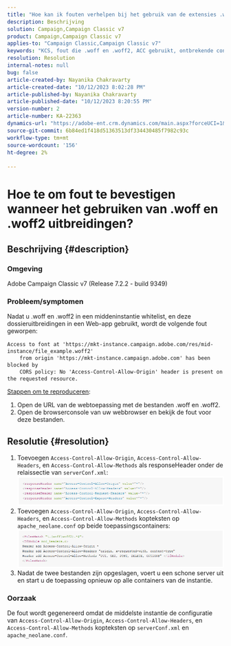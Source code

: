 ```yaml
---
title: "Hoe kan ik fouten verhelpen bij het gebruik van de extensies .woff en .woff2?"
description: Beschrijving
solution: Campaign,Campaign Classic v7
product: Campaign,Campaign Classic v7
applies-to: "Campaign Classic,Campaign Classic v7"
keywords: "KCS, fout die .woff en .woff2, ACC gebruikt, ontbrekende configuratie op serverConf.xml en Apache"
resolution: Resolution
internal-notes: null
bug: false
article-created-by: Nayanika Chakravarty
article-created-date: "10/12/2023 8:02:28 PM"
article-published-by: Nayanika Chakravarty
article-published-date: "10/12/2023 8:20:55 PM"
version-number: 2
article-number: KA-22363
dynamics-url: "https://adobe-ent.crm.dynamics.com/main.aspx?forceUCI=1&pagetype=entityrecord&etn=knowledgearticle&id=03313b44-3a69-ee11-9ae7-6045bd0065b6"
source-git-commit: 6b84ed1f418d51363513df334430485f7982c93c
workflow-type: tm+mt
source-wordcount: '156'
ht-degree: 2%

---
```


# Hoe te om fout te bevestigen wanneer het gebruiken van .woff en .woff2 uitbreidingen?

## Beschrijving {#description}


### Omgeving

Adobe Campaign Classic v7 (Release 7.2.2 - build 9349)

### Probleem/symptomen

Nadat u .woff en .woff2 in een middeninstantie whitelist, en deze dossieruitbreidingen in een Web-app gebruikt, wordt de volgende fout geworpen:


```
Access to font at 'https://mkt-instance.campaign.adobe.com/res/mid-instance/file_example.woff2'
    from origin 'https://mkt-instance.campaign.adobe.com' has been blocked by 
    CORS policy: No 'Access-Control-Allow-Origin' header is present on the requested resource.
```


<u>Stappen om te reproduceren</u>:

1. Open de URL van de webtoepassing met de bestanden .woff en .woff2.
2. Open de browserconsole van uw webbrowser en bekijk de fout voor deze bestanden.



## Resolutie {#resolution}


1. Toevoegen `Access-Control-Allow-Origin`, `Access-Control-Allow-Headers`, en `Access-Control-Allow-Methods` als responseHeader onder de relaissectie van `serverConf.xml`:    ![](assets/02ae0a1c-2515-ee11-8f6e-6045bd0067ea.png)
2. Toevoegen `Access-Control-Allow-Origin`, `Access-Control-Allow-Headers`, en `Access-Control-Allow-Methods` kopteksten op `apache_neolane.conf` op beide toepassingscontainers:    ![](assets/f7215128-2515-ee11-8f6e-6045bd0067ea.png)
3. Nadat de twee bestanden zijn opgeslagen, voert u een schone server uit en start u de toepassing opnieuw op alle containers van de instantie.


### Oorzaak

De fout wordt gegenereerd omdat de middelste instantie de configuratie van `Access-Control-Allow-Origin`, `Access-Control-Allow-Headers`, en `Access-Control-Allow-Methods` kopteksten op `serverConf.xml` en `apache_neolane.conf`.
